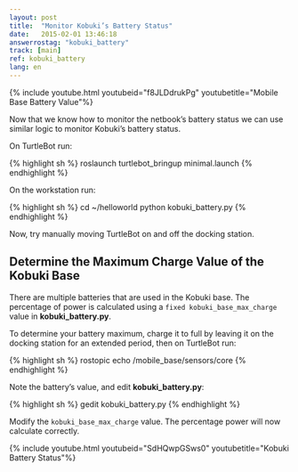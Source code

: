 ```yaml
---
layout: post
title:  "Monitor Kobuki’s Battery Status"
date:   2015-02-01 13:46:18
answerrostag: "kobuki_battery"
track: [main]
ref: kobuki_battery
lang: en
---
```


{% include youtube.html youtubeid="f8JLDdrukPg" youtubetitle="Mobile Base Battery Value"%}

Now that we know how to monitor the netbook’s battery status we can use similar logic to monitor Kobuki’s battery status.

On TurtleBot run:

{% highlight sh %}
roslaunch turtlebot_bringup minimal.launch
{% endhighlight %}

On the workstation run:

{% highlight sh %}
cd ~/helloworld
python kobuki_battery.py
{% endhighlight %}

Now, try manually moving TurtleBot on and off the docking station.

## Determine the Maximum Charge Value of the Kobuki Base

There are multiple batteries that are used in the Kobuki base. The percentage of power is calculated using a `fixed kobuki_base_max_charge` value in **kobuki_battery.py**.

To determine your battery maximum, charge it to full by leaving it on the docking station for an extended period, then on TurtleBot run:

{% highlight sh %}
rostopic echo /mobile_base/sensors/core
{% endhighlight %}

Note the battery’s value, and edit **kobuki_battery.py**:

{% highlight sh %}
gedit kobuki_battery.py
{% endhighlight %}

Modify the `kobuki_base_max_charge` value. The percentage power will now calculate correctly.

{% include youtube.html youtubeid="SdHQwpGSws0" youtubetitle="Kobuki Battery Status"%}